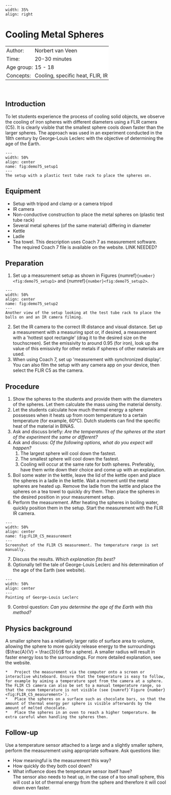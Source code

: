 ```{figure} ../../figures/checked.png
---
width: 35%
align: right
```

# Cooling Metal Spheres


<table style="width: 100%; border-collapse: collapse; border: none;">
    <tr style="background-color: white;"> 
        <td style="text-align: left; padding: 3px; border: none;">Author:</td>
        <td style="text-align: left; padding: 3px; border: none;">Norbert van Veen</td>
    </tr>
    <tr style="background-color: white;">
        <td style="text-align: left; padding: 3px; border: none;">Time:</td>
        <td style="text-align: left; padding: 3px; border: none;">20-30 minutes</td>
    </tr>
    <tr style="background-color: white;">
        <td style="text-align: left; padding: 3px; border: none;">Age group:</td>
        <td style="text-align: left; padding: 3px; border: none;">15 - 18</td>
    </tr>
    <tr style="background-color: white;">
        <td style="text-align: left; padding: 3px; border: none;">Concepts:</td>
        <td style="text-align: left; padding: 3px; border: none;">Cooling, specific heat, FLIR, IR</td>
    </tr>
</table><br>

## Introduction
To let students experience the process of cooling solid objects, we observe the cooling of iron spheres with different diameters using a FLIR camera (C5). It is clearly visible that the smallest sphere cools down faster than the larger spheres. The approach was used in an experiment conducted in the 18th century by George-Louis Leclerc with the objective of determining the age of the Earth.

```{figure} demo75_figure1.jpeg
---
width: 50%
align: center
name: fig:demo75_setup1
---
The setup with a plastic test tube rack to place the spheres on.
```

## Equipment
- Setup with tripod and clamp or a camera tripod
- IR camera
- Non-conductive construction to place the metal spheres on (plastic test tube rack)
- Several metal spheres (of the same material) differing in diameter
- Kettle
- Ladle
- Tea towel.
This description uses Coach 7 as measurement software. The required Coach 7 file is available on the website. LINK NEEDED?

## Preparation
1. Set up a measurement setup as shown in Figures {numref}`{number}<fig:demo75_setup1>` and {numref}`{number}<fig:demo75_setup2>`.

```{figure} demo75_figure3.jpeg
---
width: 50%
align: center
name: fig:demo75_setup2
---
Another view of the setup looking at the test tube rack to place the balls on and an IR camera filming.
```
2. Set the IR camera to the correct IR distance and visual distance. Set up a measurement with a measuring spot or, if desired, a measurement with a 'hottest spot rectangle' (drag it to the desired size on the touchscreen). Set the emissivity to around 0.95 (for iron), look up the value of this emissivity for other metals if spheres of other materials are used.
3. When using Coach 7, set up 'measurement with synchronized display'. You can also film the setup with any camera app on your device, then select the FLIR C5 as the camera.

## Procedure
1. Show the spheres to the students and provide them with the diameters of the spheres. Let them calculate the mass using the material density.
2. Let the students calculate how much thermal energy a sphere possesses when it heats up from room temperature to a certain temperature (for example, 60°C). Dutch students can find the specific heat of the material in BINAS.
3. Ask and discuss briefly: *Are the temperatures of the spheres at the start of the experiment the same or different?*
4. Ask and discuss: *Of the following options, what do you expect will happen?* 
    1. The largest sphere will cool down the fastest.
    2. The smallest sphere will cool down the fastest.
    3. Cooling will occur at the same rate for both spheres.
    Preferably, have them write down their choice and come up with an explanation.
5. Boil some water in the kettle, leave the lid of the kettle open and place the spheres in a ladle in the kettle. Wait a moment until the metal spheres are heated up. Remove the ladle from the kettle and place the spheres on a tea towel to quickly dry them. Then place the spheres in the desired position in your measurement setup.
6. Perform the measurement. After heating the spheres in boiling water, quickly position them in the setup. Start the measurement with the FLIR IR camera.

```{figure} demo75_figure2.jpg
---
width: 50%
align: center
name: fig:FLIR_C5_measurement
---
Screenshot of the FLIR C5 measurement. The temperature range is set manually.
```

7. Discuss the results. *Which explanation fits best?*
8. Optionally tell the tale of George-Louis Leclerc and his determination of the age of the Earth (see website).

```{figure} demo75_figure4.jpg
---
width: 50%
align: center
---
Painting of George-Louis Leclerc
```

9. Control question: *Can you determine the age of the Earth with this method?*

## Physics background
A smaller sphere has a relatively larger ratio of surface area to volume, allowing the sphere to more quickly release energy to the surroundings ($\frac{A}{V} = \frac{3}{r}$ for a sphere). A smaller radius will result in faster energy loss to the surroundings. For more detailed explanation, see the website.

```{tip}
*	Project the measurement via the computer onto a screen or interactive whiteboard. Ensure that the temperature is easy to follow, for example by aiming a temperature spot from the camera at a sphere. The FLIR C5 camera can also be set to a manual temperature range, so that the room temperature is not visible (see {numref}`Figure {number} <fig:FLIR_C5_measurement>`).
*	Place the spheres on a surface such as chocolate bars, so that the amount of thermal energy per sphere is visible afterwards by the amount of melted chocolate.
*	Place the spheres in an oven to reach a higher temperature. Be extra careful when handling the spheres then.
```

## Follow-up
Use a temperature sensor attached to a large and a slightly smaller sphere, perform the measurement using appropriate software. Ask questions like:
* How meaningful is the measurement this way? 
* How quickly do they both cool down? 
* What influence does the temperature sensor itself have? <br>
The sensor also needs to heat up, in the case of a too small sphere, this will cost a lot of thermal energy from the sphere and therefore it will cool down even faster.

